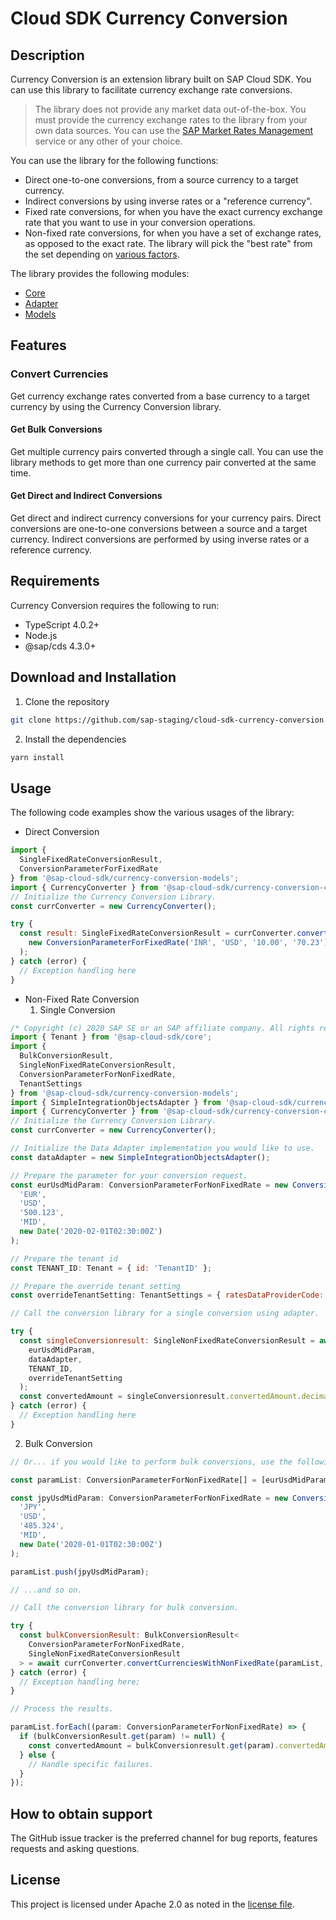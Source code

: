# Cloud SDK Currency Conversion

## Description

Currency Conversion is an extension library built on SAP Cloud SDK. You can use this library to facilitate currency exchange rate conversions.

> The library does not provide any market data out-of-the-box. You must provide the currency exchange rates to the library from your own data sources. You can use the [SAP Market Rates Management](https://www.sap.com/products/market-rates-management.html) service or any other of your choice.

You can use the library for the following functions:

- Direct one-to-one conversions, from a source currency to a target currency.
- Indirect conversions by using inverse rates or a "reference currency".
- Fixed rate conversions, for when you have the exact currency exchange rate that you want to use in your conversion operations.
- Non-fixed rate conversions, for when you have a set of exchange rates, as opposed to the exact rate. The library will pick the "best rate" from the set depending on [various factors](https://sap.github.io/cloud-sdk/docs/java/features/extensions/extension-library/curconv/sap-currency-conversion-extension-library-for-cloud-sdk-for-java/#non-fixed-rate).

The library provides the following modules:

- [Core](packages/core/)
- [Adapter](packages/adapter/)
- [Models](packages/models/)

## Features

### Convert Currencies

Get currency exchange rates converted from a base currency to a target currency by using the Currency Conversion library.

#### Get Bulk Conversions

Get multiple currency pairs converted through a single call. You can use the library methods to get more than one currency pair converted at the same time.

#### Get Direct and Indirect Conversions

Get direct and indirect currency conversions for your currency pairs. Direct conversions are one-to-one conversions between a source and a target currency. Indirect conversions are performed by using inverse rates or a reference currency.

## Requirements

Currency Conversion requires the following to run:

- TypeScript 4.0.2+
- Node.js
- @sap/cds 4.3.0+

## Download and Installation

1. Clone the repository

```bash
git clone https://github.com/sap-staging/cloud-sdk-currency-conversion.git
```

2. Install the dependencies

```bash
yarn install
```

## Usage

The following code examples show the various usages of the library:

- Direct Conversion

```js
import {
  SingleFixedRateConversionResult,
  ConversionParameterForFixedRate
} from '@sap-cloud-sdk/currency-conversion-models';
import { CurrencyConverter } from '@sap-cloud-sdk/currency-conversion-core';
// Initialize the Currency Conversion Library.
const currConverter = new CurrencyConverter();

try {
  const result: SingleFixedRateConversionResult = currConverter.convertCurrencyWithFixedRate(
    new ConversionParameterForFixedRate('INR', 'USD', '10.00', '70.23')
  );
} catch (error) {
  // Exception handling here
}
```

- Non-Fixed Rate Conversion
  1. Single Conversion

```js
/* Copyright (c) 2020 SAP SE or an SAP affiliate company. All rights reserved. */
import { Tenant } from '@sap-cloud-sdk/core';
import {
  BulkConversionResult,
  SingleNonFixedRateConversionResult,
  ConversionParameterForNonFixedRate,
  TenantSettings
} from '@sap-cloud-sdk/currency-conversion-models';
import { SimpleIntegrationObjectsAdapter } from '@sap-cloud-sdk/currency-conversion-data-adapter';
import { CurrencyConverter } from '@sap-cloud-sdk/currency-conversion-core';
// Initialize the Currency Conversion Library.
const currConverter = new CurrencyConverter();

// Initialize the Data Adapter implementation you would like to use.
const dataAdapter = new SimpleIntegrationObjectsAdapter();

// Prepare the parameter for your conversion request.
const eurUsdMidParam: ConversionParameterForNonFixedRate = new ConversionParameterForNonFixedRate(
  'EUR',
  'USD',
  '500.123',
  'MID',
  new Date('2020-02-01T02:30:00Z')
);

// Prepare the tenant id
const TENANT_ID: Tenant = { id: 'TenantID' };

// Prepare the override tenant setting
const overrideTenantSetting: TenantSettings = { ratesDataProviderCode: 'MRM', ratesDataSource: 'ECB' };

// Call the conversion library for a single conversion using adapter.

try {
  const singleConversionresult: SingleNonFixedRateConversionResult = await currConverter.convertCurrencyWithNonFixedRate(
    eurUsdMidParam,
    dataAdapter,
    TENANT_ID,
    overrideTenantSetting
  );
  const convertedAmount = singleConversionresult.convertedAmount.decimalValue;
} catch (error) {
  // Exception handling here
}
```

  2. Bulk Conversion

```js
// Or... if you would like to perform bulk conversions, use the following...

const paramList: ConversionParameterForNonFixedRate[] = [eurUsdMidParam];

const jpyUsdMidParam: ConversionParameterForNonFixedRate = new ConversionParameterForNonFixedRate(
  'JPY',
  'USD',
  '485.324',
  'MID',
  new Date('2020-01-01T02:30:00Z')
);

paramList.push(jpyUsdMidParam);

// ...and so on.

// Call the conversion library for bulk conversion.

try {
  const bulkConversionResult: BulkConversionResult<
    ConversionParameterForNonFixedRate,
    SingleNonFixedRateConversionResult
  > = await currConverter.convertCurrenciesWithNonFixedRate(paramList, dataAdapter, TENANT_ID, overrideTenantSetting);
} catch (error) {
  // Exception handling here;
}

// Process the results.

paramList.forEach((param: ConversionParameterForNonFixedRate) => {
  if (bulkConversionResult.get(param) != null) {
    const convertedAmount = bulkConversionresult.get(param).convertedAmount.decimalValue;
  } else {
    // Handle specific failures.
  }
});
```

## How to obtain support

The GitHub issue tracker is the preferred channel for bug reports, features requests and asking questions.

## License

This project is licensed under Apache 2.0 as noted in the [license file](https://github.com/sap-staging/cloud-sdk-currency-conversion/blob/main/LICENSES/Apache-2.0.txt).
